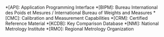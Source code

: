 *[API]: Application Programming Interface
*[BIPM]: Bureau International des Poids et Mesures / International Bureau of Weights and Measures
*[CMC]: Calibration and Measurement Capabilities
*[CRM]: Certified Reference Material
*[KCDB]: Key Comparison Database
*[NMI]: National Metrology Institute
*[RMO]: Regional Metrology Organization

